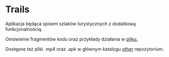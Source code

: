 # Trails
Aplikacja będąca spisem szlaków turystycznych z dodatkową funkcjonalnością.

Omówienie fragmentów kodu oraz przykłady działania w [pliku.](other/Sprawozdanie_151785.pdf)

Dostępne też pliki .mp4 oraz .apk w głównym katalogu [other](other) repozytorium.
